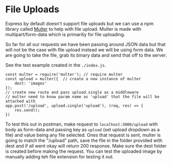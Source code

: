 # File Uploads
Express by default doesn't support file uploads but we can use a npm library called [Multer](https://www.npmjs.com/package/multer) to help with file upload. Multer is made with multipart/form-data which is primariliy for file uploading.

So far for all our requests we have been passing around JSON data but that will not be the case with file upload instead we will be using form data. We are going to take the file, grab its binary data and send that off to the server.

See the test example created in the `./index.js`.
```
const multer = require('multer'); // require multer
const upload = multer({  // create a new instance of multer
	dest: 'images'
});
// create new route and pass upload.single as a middleware
// multer need to know param name as 'upload' that the file will be attached with
app.post('/upload', upload.single('upload'), (req, res) => { 
	res.send();
})
```
To test this out in postman, make request to `localhost:3000/upload` with body as form-data and passing key as `upload` (set upload dropdown as a file) and value being any file selected. Ones that request is sent, multer is going to match the "/upload" path, save the file in the folder provided with dest and if all went okay will return 200 response. Make sure the dest folder is created before making the request. You can test the uploaded image by manually adding teh file extension for testing it out.
